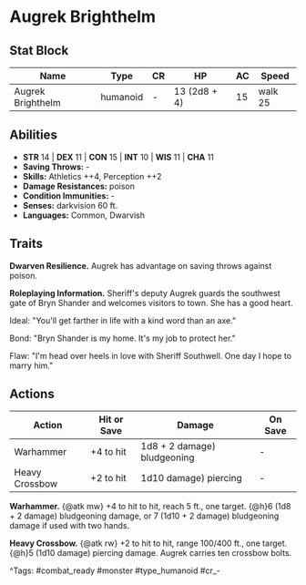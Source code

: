 # Augrek Brighthelm

## Stat Block

| Name | Type | CR | HP | AC | Speed |
|------|------|----|----|----|-------|
| Augrek Brighthelm | humanoid | - | 13 (2d8 + 4) | 15 | walk 25 |

## Abilities

- **STR** 14 | **DEX** 11 | **CON** 15 | **INT** 10 | **WIS** 11 | **CHA** 11
- **Saving Throws:** -  
- **Skills:** Athletics ++4, Perception ++2  
- **Damage Resistances:** poison  
- **Condition Immunities:** -  
- **Senses:** darkvision 60 ft.  
- **Languages:** Common, Dwarvish

## Traits

**Dwarven Resilience.** Augrek has advantage on saving throws against poison.

**Roleplaying Information.** Sheriff's deputy Augrek guards the southwest gate of Bryn Shander and welcomes visitors to town. She has a good heart.

Ideal: "You'll get farther in life with a kind word than an axe."

Bond: "Bryn Shander is my home. It's my job to protect her."

Flaw: "I'm head over heels in love with Sheriff Southwell. One day I hope to marry him."


## Actions

| Action | Hit or Save | Damage | On Save |
|--------|--------------|--------|----------|
| Warhammer | +4 to hit | 1d8 + 2 damage) bludgeoning | - |
| Heavy Crossbow | +2 to hit | 1d10 damage) piercing | - |

**Warhammer.** {@atk mw} +4 to hit to hit, reach 5 ft., one target. {@h}6 (1d8 + 2 damage) bludgeoning damage, or 7 (1d10 + 2 damage) bludgeoning damage if used with two hands.

**Heavy Crossbow.** {@atk rw} +2 to hit to hit, range 100/400 ft., one target. {@h}5 (1d10 damage) piercing damage. Augrek carries ten crossbow bolts.


^Tags: #combat_ready #monster #type_humanoid #cr_-